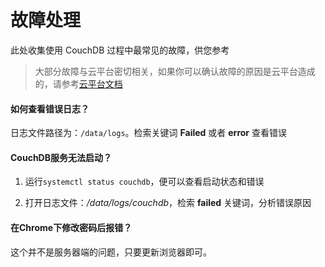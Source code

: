 # 故障处理

此处收集使用 CouchDB 过程中最常见的故障，供您参考

> 大部分故障与云平台密切相关，如果你可以确认故障的原因是云平台造成的，请参考[云平台文档](https://support.websoft9.com/docs/faq/zh/tech-instance.html)

#### 如何查看错误日志？

日志文件路径为：`/data/logs`。检索关键词 **Failed** 或者 **error** 查看错误

#### CouchDB服务无法启动？

1. 运行`systemctl status couchdb`，便可以查看启动状态和错误

2. 打开日志文件：*/data/logs/couchdb*，检索 **failed** 关键词，分析错误原因


#### 在Chrome下修改密码后报错？

这个并不是服务器端的问题，只要更新浏览器即可。

